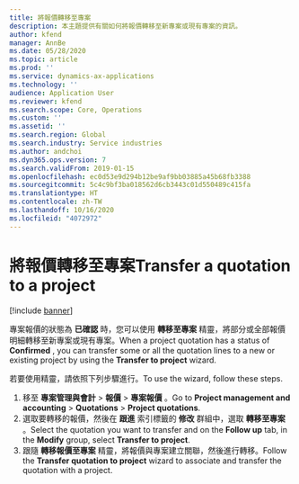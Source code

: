 ```yaml
---
title: 將報價轉移至專案
description: 本主題提供有關如何將報價轉移至新專案或現有專案的資訊。
author: kfend
manager: AnnBe
ms.date: 05/28/2020
ms.topic: article
ms.prod: ''
ms.service: dynamics-ax-applications
ms.technology: ''
audience: Application User
ms.reviewer: kfend
ms.search.scope: Core, Operations
ms.custom: ''
ms.assetid: ''
ms.search.region: Global
ms.search.industry: Service industries
ms.author: andchoi
ms.dyn365.ops.version: 7
ms.search.validFrom: 2019-01-15
ms.openlocfilehash: ec0d53e9d294b12be9af9bb03885a45b68fb3388
ms.sourcegitcommit: 5c4c9bf3ba018562d6cb3443c01d550489c415fa
ms.translationtype: HT
ms.contentlocale: zh-TW
ms.lasthandoff: 10/16/2020
ms.locfileid: "4072972"
---
```

# <a name="transfer-a-quotation-to-a-project"></a><span data-ttu-id="fe34e-103">將報價轉移至專案</span><span class="sxs-lookup"><span data-stu-id="fe34e-103">Transfer a quotation to a project</span></span>

[!include [banner](../includes/banner.md)]

<span data-ttu-id="fe34e-104">專案報價的狀態為 **已確認** 時，您可以使用 **轉移至專案** 精靈，將部分或全部報價明細轉移至新專案或現有專案。</span><span class="sxs-lookup"><span data-stu-id="fe34e-104">When a project quotation has a status of **Confirmed** , you can transfer some or all the quotation lines to a new or existing project by using the **Transfer to project** wizard.</span></span> 

<span data-ttu-id="fe34e-105">若要使用精靈，請依照下列步驟進行。</span><span class="sxs-lookup"><span data-stu-id="fe34e-105">To use the wizard, follow these steps.</span></span>

1. <span data-ttu-id="fe34e-106">移至 **專案管理與會計** > **報價** > **專案報價** 。</span><span class="sxs-lookup"><span data-stu-id="fe34e-106">Go to **Project management and accounting** > **Quotations** > **Project quotations**.</span></span>
2. <span data-ttu-id="fe34e-107">選取要轉移的報價，然後在 **跟進** 索引標籤的 **修改** 群組中，選取 **轉移至專案** 。</span><span class="sxs-lookup"><span data-stu-id="fe34e-107">Select the quotation you want to transfer and on the **Follow up** tab, in the **Modify** group, select **Transfer to project**.</span></span>
3. <span data-ttu-id="fe34e-108">跟隨 **轉移報價至專案** 精靈，將報價與專案建立關聯，然後進行轉移。</span><span class="sxs-lookup"><span data-stu-id="fe34e-108">Follow the **Transfer quotation to project** wizard to associate and transfer the quotation with a project.</span></span>
